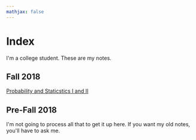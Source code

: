 ```yaml
---
mathjax: false
---
```

# Index

I'm a college student. These are my notes.

## Fall 2018

[Probability and Staticstics I and II](./ps/index.md)

## Pre-Fall 2018

I'm not going to process all that to get it up here. If you want my old notes, you'll have to ask me.
